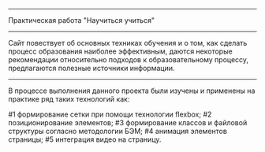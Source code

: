 ----
Практическая работа "Научиться учиться"

----
Сайт повествует об основных техниках обучения и о том, как сделать процесс образования наиболее эффективным, даются некоторые рекомендации относительно подходов к образовательному процессу, предлагаются полезные источники информации. 

----
В процессе выполнения данного проекта были изучены и применены на практике ряд таких технологий как:

#1 формирование сетки при помощи технологии flexbox;
#2 позиционирование элементов;
#3 формирование классов и файловой структуры согласно методологии БЭМ;
#4 анимация элементов страницы;
#5 интеграция видео на страницу.